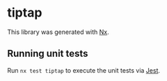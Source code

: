 # tiptap

This library was generated with [Nx](https://nx.dev).

## Running unit tests

Run `nx test tiptap` to execute the unit tests via [Jest](https://jestjs.io).
